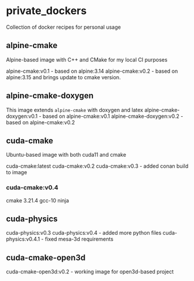 # private_dockers #

Collection of docker recipes for personal usage

## alpine-cmake ##

Alpine-based image with C++ and CMake for my local CI purposes

alpine-cmake:v0.1 - based on alpine:3.14
alpine-cmake:v0.2 - based on alpine:3.15 and brings update to cmake version.

## alpine-cmake-doxygen ##

This image extends `alpine-cmake` with doxygen and latex
alpine-cmake-doxygen:v0.1 - based on alpine-cmake:v0.1
alpine-cmake-doxygen:v0.2 - based on alpine-cmake:v0.2

## cuda-cmake ##

Ubuntu-based image with both cuda11 and cmake

cuda-cmake:latest
cuda-cmake:v0.2
cuda-cmake:v0.3 - added conan build to image

### cuda-cmake:v0.4 ###

cmake 3.21.4
gcc-10
ninja

## cuda-physics ##

cuda-physics:v0.3
cuda-physics:v0.4 - added more python files
cuda-physics:v0.4.1 - fixed mesa-3d requirements

## cuda-cmake-open3d ##

cuda-cmake-open3d:v0.2 - working image for open3d-based project